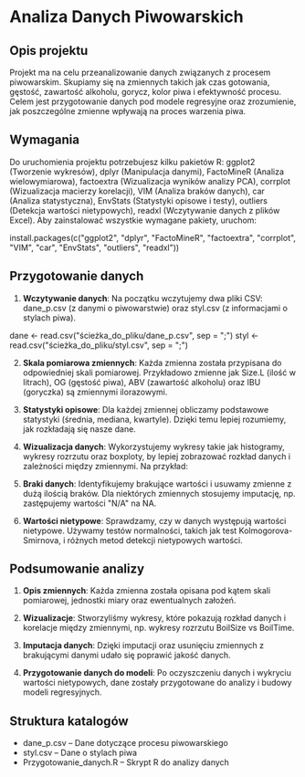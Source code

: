 # Analiza Danych Piwowarskich

## Opis projektu
Projekt ma na celu przeanalizowanie danych związanych z procesem piwowarskim. Skupiamy się na zmiennych takich jak czas gotowania, gęstość, zawartość alkoholu, gorycz, kolor piwa i efektywność procesu. Celem jest przygotowanie danych pod modele regresyjne oraz zrozumienie, jak poszczególne zmienne wpływają na proces warzenia piwa.

## Wymagania
Do uruchomienia projektu potrzebujesz kilku pakietów R: ggplot2 (Tworzenie wykresów), dplyr (Manipulacja danymi), FactoMineR (Analiza wielowymiarowa), factoextra (Wizualizacja wyników analizy PCA), corrplot (Wizualizacja macierzy korelacji), VIM (Analiza braków danych), car (Analiza statystyczna), EnvStats (Statystyki opisowe i testy), outliers (Detekcja wartości nietypowych), readxl (Wczytywanie danych z plików Excel). Aby zainstalować wszystkie wymagane pakiety, uruchom:

install.packages(c("ggplot2", "dplyr", "FactoMineR", "factoextra", "corrplot", "VIM", "car", "EnvStats", "outliers", "readxl"))

## Przygotowanie danych
1. **Wczytywanie danych**: Na początku wczytujemy dwa pliki CSV: dane_p.csv (z danymi o piwowarstwie) oraz styl.csv (z informacjami o stylach piwa). 

dane <- read.csv("ścieżka_do_pliku/dane_p.csv", sep = ";")
styl <- read.csv("ścieżka_do_pliku/styl.csv", sep = ";")

2. **Skala pomiarowa zmiennych**: Każda zmienna została przypisana do odpowiedniej skali pomiarowej. Przykładowo zmienne jak Size.L (ilość w litrach), OG (gęstość piwa), ABV (zawartość alkoholu) oraz IBU (goryczka) są zmiennymi ilorazowymi.

3. **Statystyki opisowe**: Dla każdej zmiennej obliczamy podstawowe statystyki (średnia, mediana, kwartyle). Dzięki temu lepiej rozumiemy, jak rozkładają się nasze dane.


4. **Wizualizacja danych**: Wykorzystujemy wykresy takie jak histogramy, wykresy rozrzutu oraz boxploty, by lepiej zobrazować rozkład danych i zależności między zmiennymi. Na przykład:



5. **Braki danych**: Identyfikujemy brakujące wartości i usuwamy zmienne z dużą ilością braków. Dla niektórych zmiennych stosujemy imputację, np. zastępujemy wartości "N/A" na NA.


6. **Wartości nietypowe**: Sprawdzamy, czy w danych występują wartości nietypowe. Używamy testów normalności, takich jak test Kolmogorova-Smirnova, i różnych metod detekcji nietypowych wartości.


## Podsumowanie analizy
1. **Opis zmiennych**: Każda zmienna została opisana pod kątem skali pomiarowej, jednostki miary oraz ewentualnych założeń.

2. **Wizualizacje**: Stworzyliśmy wykresy, które pokazują rozkład danych i korelacje między zmiennymi, np. wykresy rozrzutu BoilSize vs BoilTime.

3. **Imputacja danych**: Dzięki imputacji oraz usunięciu zmiennych z brakującymi danymi udało się poprawić jakość danych.

4. **Przygotowanie danych do modeli**: Po oczyszczeniu danych i wykryciu wartości nietypowych, dane zostały przygotowane do analizy i budowy modeli regresyjnych.

## Struktura katalogów
- dane_p.csv – Dane dotyczące procesu piwowarskiego
- styl.csv – Dane o stylach piwa
- Przygotowanie_danych.R – Skrypt R do analizy danych


